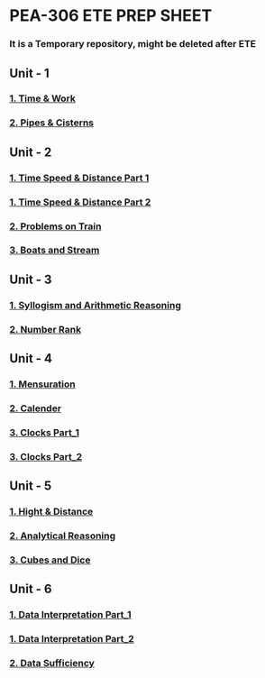 # PEA-306 ETE PREP SHEET
### It is a Temporary repository, might be deleted after ETE

## Unit - 1
### [1. Time & Work](https://www.youtube.com/watch?v=nuB-tkVKM3A)
### [2. Pipes & Cisterns](https://www.youtube.com/watch?v=xYO5PiDCMS0)

## Unit - 2
### [1. Time Speed & Distance Part 1](https://www.youtube.com/watch?v=zEmoW_7AHXg)
### [1. Time Speed & Distance Part 2](https://www.youtube.com/watch?v=zQS3QNL7MzI)
### [2. Problems on Train](https://www.youtube.com/watch?v=Vi55c7qQXvI)
### [3. Boats and Stream](https://www.youtube.com/watch?v=owBYXDP94_8)

## Unit - 3
### [1. Syllogism and Arithmetic Reasoning](https://www.youtube.com/watch?v=iiTziVbDMQ8)
### [2. Number Rank](https://www.youtube.com/watch?v=7vr5rJUMNSo)

## Unit - 4
### [1. Mensuration]()
### [2. Calender](https://www.youtube.com/watch?v=KgbZ5LMPf-4)
### [3. Clocks Part_1](https://www.youtube.com/watch?v=YHjB2vGRDFA)
### [3. Clocks Part_2](https://www.youtube.com/watch?v=R125UBYVK7Q)

## Unit - 5
### [1. Hight & Distance](https://www.youtube.com/watch?v=LYAl-ql4enI)
### [2. Analytical Reasoning]()
### [3. Cubes and Dice]()

## Unit - 6
### [1. Data Interpretation Part_1](https://www.youtube.com/watch?v=OLkoFOJ3dT8)
### [1. Data Interpretation Part_2](https://www.youtube.com/watch?v=M4xs8l8T4AQ)
### [2. Data Sufficiency](https://www.youtube.com/watch?v=z6KVn_KMAD8)

